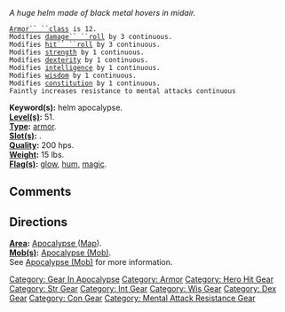 *A huge helm made of black metal hovers in midair.*

[`Armor`` ``class`](Armor_Values.md "wikilink")` is 12.`  
`Modifies `[`damage`` ``roll`](Damage_Roll.md "wikilink")` by 3 continuous.`  
`Modifies `[`hit`` ``roll`](Hit_Roll.md "wikilink")` by 3 continuous.`  
`Modifies `[`strength`](Strength.md "wikilink")` by 1 continuous.`  
`Modifies `[`dexterity`](Dexterity.md "wikilink")` by 1 continuous.`  
`Modifies `[`intelligence`](Intelligence.md "wikilink")` by 1 continuous.`  
`Modifies `[`wisdom`](Wisdom.md "wikilink")` by 1 continuous.`  
`Modifies `[`constitution`](Constitution.md "wikilink")` by 1 continuous.`  
`Faintly increases resistance to mental attacks continuous`

**Keyword(s):** helm apocalypse.  
**[Level(s)](Object_Level.md "wikilink"):** 51.  
**[Type](:Category:_Object_Types.md "wikilink"):**
[armor](:Category:_Armor.md "wikilink").  
**[Slot(s)](Object_Slots.md "wikilink"):** <worn on head>.  
**[Quality](Object_Quality.md "wikilink"):** 200 hps.  
**[Weight](Object_Weight.md "wikilink"):** 15 lbs.  
**[Flag(s)](:Category:_Object_Flags.md "wikilink"):**
[glow](Glow_Flag.md "wikilink"), [hum](Hum_Flag.md "wikilink"),
[magic](Magic_Flag.md "wikilink").  

## Comments

## Directions

**[Area](:Category:_Areas.md "wikilink"):** [Apocalypse
](:Category:_Apocalypse.md "wikilink")
([Map](Apocalypse_Map.md "wikilink")).  
**[Mob(s)](:Category:_Mobs.md "wikilink"):** [Apocalypse
(Mob)](Apocalypse_(Mob) "wikilink").  
See [Apocalypse (Mob)](Apocalypse_(Mob) "wikilink") for more
information.

[Category: Gear In Apocalypse](Category:_Gear_In_Apocalypse "wikilink")
[Category: Armor](Category:_Armor "wikilink") [Category: Hero Hit
Gear](Category:_Hero_Hit_Gear "wikilink") [Category: Str
Gear](Category:_Str_Gear "wikilink") [Category: Int
Gear](Category:_Int_Gear "wikilink") [Category: Wis
Gear](Category:_Wis_Gear "wikilink") [Category: Dex
Gear](Category:_Dex_Gear "wikilink") [Category: Con
Gear](Category:_Con_Gear "wikilink") [Category: Mental Attack Resistance
Gear](Category:_Mental_Attack_Resistance_Gear "wikilink")
